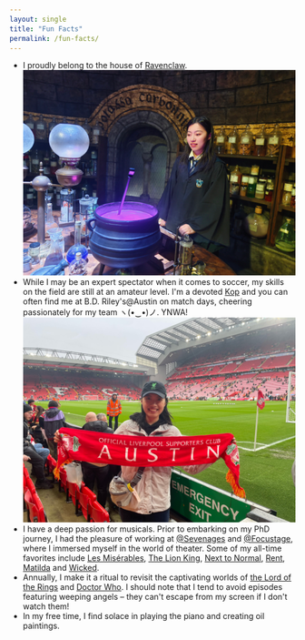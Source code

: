 ```yaml
---
layout: single
title: "Fun Facts"
permalink: /fun-facts/
---
```


* I proudly belong to the house of [Ravenclaw](https://www.wizardingworld.com/collections/ravenclaw). ![Ravenclaw](https://github.com/Janecjy/janecjy.github.io/blob/master/images/ravenclaw.png?raw=true)
* While I may be an expert spectator when it comes to soccer, my skills on the field are still at an amateur level. I'm a devoted [Kop](https://www.liverpoolfc.com/) and you can often find me at B.D. Riley's@Austin on match days, cheering passionately for my team ヽ(•‿•)ノ. YNWA! ![Anfield](https://github.com/Janecjy/janecjy.github.io/blob/master/images/anfield.jpg?raw=true)
* I have a deep passion for musicals. Prior to embarking on my PhD journey, I had the pleasure of working at [@Sevenages](https://weibo.com/7ages?refer_flag=1005055013_) and [@Focustage](https://weibo.com/u/6582303814), where I immersed myself in the world of theater. Some of my all-time favorites include [Les Misérables](https://www.lesmis.com/), [The Lion King](https://lionking.com/tickets/?gclid=CjwKCAjw6p-oBhAYEiwAgg2Pgk6wRs4C6U2RDJLEPOfoVzSGDi2hnXNUEOSLC67XO1b4Qaj2NZAavRoCF7oQAvD_BwE&gclsrc=aw.ds), [Next to Normal](https://playbill.com/production/next-to-normal-booth-theatre-vault-0000001652), [Rent](https://playbill.com/production/rent-nederlander-theatre-vault-0000002708), [Matilda](https://us.matildathemusical.com/) and [Wicked](https://wickedthemusical.com/).
* Annually, I make it a ritual to revisit the captivating worlds of [the Lord of the Rings](https://lotr.fandom.com/wiki/The_Lord_of_the_Rings) and [Doctor Who](https://www.doctorwho.tv/). I should note that I tend to avoid episodes featuring weeping angels – they can't escape from my screen if I don't watch them!
* In my free time, I find solace in playing the piano and creating oil paintings.

